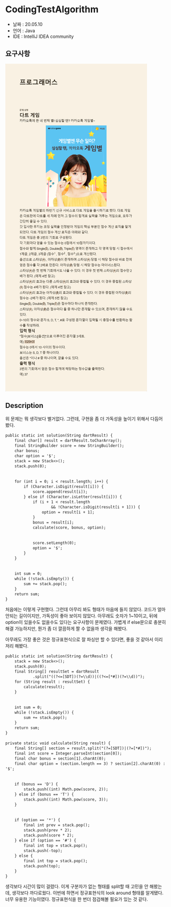 # CodingTestAlgorithm

* 날짜 : 20.05.10
* 언어 : Java
* IDE : IntelliJ IDEA community 

## 요구사항

<img src="/doc/kakao/2018/mocktest/dart/requirement.png"> 


## Description

위 문제는 뭐 생각보다 별거없다. 그런데,  구현을 좀 더 가독성을 높이기 위해서 다듬어봤다.

```
public static int solution(String dartResult) {
    final char[] result = dartResult.toCharArray();
    final StringBuilder score = new StringBuilder();
    char bonus;
    char option = '$';
    stack = new Stack<>();
    stack.push(0);


    for (int i = 0; i < result.length; i++) {
        if (Character.isDigit(result[i])) {
            score.append(result[i]);
        } else if (Character.isLetter(result[i])) {
            if (i + 1 < result.length
                    && !Character.isDigit(result[i + 1])) {
                option = result[i + 1];
            }
            bonus = result[i];
            calculate(score, bonus, option);


            score.setLength(0);
            option = '$';
        }
    }


    int sum = 0;
    while (!stack.isEmpty()) {
        sum += stack.pop();
    }
    return sum;
}
```


처음에는 이렇게 구현했다. 그런데 아무리 봐도 형태가 마음에 들지 않았다.  코드가 얼마 안되는 길이이지만,  가독성이 좋아 보이지 않았다.  아무래도 숫자가 1~10이고, 뒤에 option이 있을수도 없을수도 있다는 요구사항이 문제였다.  가볍게 if else문으로 충분히 해결 가능하지만, 뭔가 좀 더 깔끔하게 짤 수 없을까 생각을 해봤다.  

아무래도 가장 좋은 것은 정규표현식으로 잘 파싱만 할 수 있다면, 좋을 것 같아서 이리저리 해봤다.

```
public static int solution(String dartResult) {
    stack = new Stack<>();
    stack.push(0);
    final String[] resultSet = dartResult
            .split("((?<=[SDT])(?=\\d))|((?<=[*#])(?=\\d))");
    for (String result : resultSet) {
        calculate(result);
    }


    int sum = 0;
    while (!stack.isEmpty()) {
        sum += stack.pop();
    }
    return sum;
}

private static void calculate(String result) {
    final String[] section = result.split("(?=[SDT])|(?=[*#])");
    final int score = Integer.parseInt(section[0]);
    final char bonus = section[1].charAt(0);
    final char option = (section.length == 3) ? section[2].charAt(0) : '$';


    if (bonus == 'D') {
        stack.push((int) Math.pow(score, 2));
    } else if (bonus == 'T') {
        stack.push((int) Math.pow(score, 3));
    }


    if (option == '*') {
        final int prev = stack.pop();
        stack.push(prev * 2);
        stack.push(score * 2);
    } else if (option == '#') {
        final int top = stack.pop();
        stack.push(-top);
    } else {
        final int top = stack.pop();
        stack.push(top);
    }
}
```

생각보다 시간이 많이 걸렸다.  이게 구분자가 없는 형태를 split할 때 고민을 안 해봤는데,  생각보다 까다로웠다.   이번에 하면서 정규표현식의 look around 형태를 알게됐다.  너무 유용한 기능이였다.   정규표현식을 한 번더 점검해볼 필요가 있는 것 같다.  
